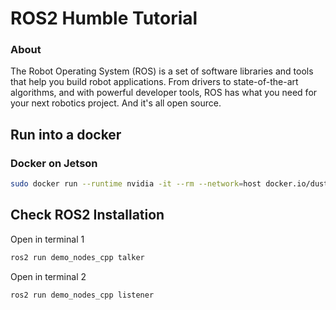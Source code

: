 # ROS2 Humble Tutorial
### About
The Robot Operating System (ROS) is a set of software libraries and tools that help you build robot applications. From drivers to state-of-the-art algorithms, and with powerful developer tools, ROS has what you need for your next robotics project. And it's all open source.

## Run into a docker
### Docker on Jetson
```bash
sudo docker run --runtime nvidia -it --rm --network=host docker.io/dustynv/ros:humble-desktop-l4t-r35.4.1
```
## Check ROS2 Installation
Open in terminal 1
```bash
ros2 run demo_nodes_cpp talker
```
Open in terminal 2
```bash
ros2 run demo_nodes_cpp listener
```